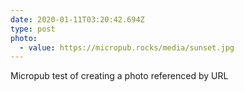 ```yaml
---
date: 2020-01-11T03:20:42.694Z
type: post
photo:
  - value: https://micropub.rocks/media/sunset.jpg
---
```

Micropub test of creating a photo referenced by URL
